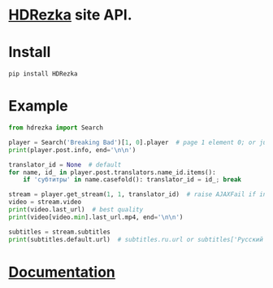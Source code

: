 # [HDRezka](https://rezka.ag/) site API.

# Install

`pip install HDRezka`

# Example

```python
from hdrezka import Search

player = Search('Breaking Bad')[1, 0].player  # page 1 element 0; or just use Player(646)
print(player.post.info, end='\n\n')

translator_id = None  # default
for name, id_ in player.post.translators.name_id.items():
    if 'субтитры' in name.casefold(): translator_id = id_; break

stream = player.get_stream(1, 1, translator_id)  # raise AJAXFail if invalid episode or translator
video = stream.video
print(video.last_url)  # best quality
print(video[video.min].last_url.mp4, end='\n\n')

subtitles = stream.subtitles
print(subtitles.default.url)  # subtitles.ru.url or subtitles['Русский'].url
```

# [Documentation](https://nikdissv-forever.github.io/HDRezka/hdrezka)

